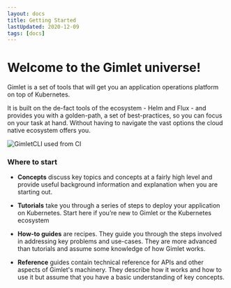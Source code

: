```yaml
---
layout: docs
title: Getting Started
lastUpdated: 2020-12-09
tags: [docs]
---
```


# Welcome to the Gimlet universe!

Gimlet is a set of tools that will get you an application operations platform on top of Kubernetes.

It is built on the de-fact tools of the ecosystem - Helm and Flux - and provides you with a golden-path, a set of best-practices, so you can focus on your task at hand. Without having to navigate the vast options the cloud native ecosystem offers you.

![GimletCLI used from CI](/docs.svg)

### Where to start
- **Concepts** discuss key topics and concepts at a fairly high level and provide useful background information and explanation when you are starting out.

- **Tutorials** take you through a series of steps to deploy your application on Kubernetes. Start here if you’re new to Gimlet or the Kubernetes ecosystem

- **How-to guides** are recipes. They guide you through the steps involved in addressing key problems and use-cases. They are more advanced than tutorials and assume some knowledge of how Gimlet works.

- **Reference** guides contain technical reference for APIs and other aspects of Gimlet's machinery. They describe how it works and how to use it but assume that you have a basic understanding of key concepts.